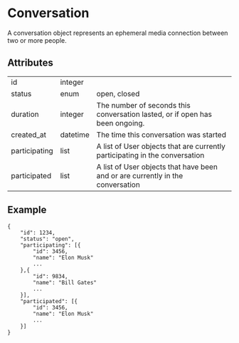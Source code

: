 # Conversation
A conversation object represents an ephemeral media connection between two or more people.

## Attributes
<table>
    <tr>
        <td>id</td>
        <td>integer</td>
        <td></td>
    </tr>
    <tr>
        <td>status</td>
        <td>enum</td>
        <td>open, closed</td>
    </tr>
    <tr>
        <td>duration</td>
        <td>integer</td>
        <td>The number of seconds this conversation lasted, or if open has been ongoing.</td>
    </tr>
    <tr>
        <td>created_at</td>
        <td>datetime</td>
        <td>The time this conversation was started</td>
    </tr>
    <tr>
        <td>participating</td>
        <td>list</td>
        <td>A list of User objects that are currently participating in the conversation</td>
    </tr>
    <tr>
        <td>participated</td>
        <td>list</td>
        <td>A list of User objects that have been and or are currently in the conversation</td>
    </tr>
</table>

## Example

    {   
        "id": 1234,
        "status": "open",
        "participating": [{
            "id": 3456,
            "name": "Elon Musk"
            ...
        },{
            "id": 9834,
            "name": "Bill Gates"
            ...
        }],
        "participated": [{
            "id": 3456,
            "name": "Elon Musk"
            ...
        }]
    }
